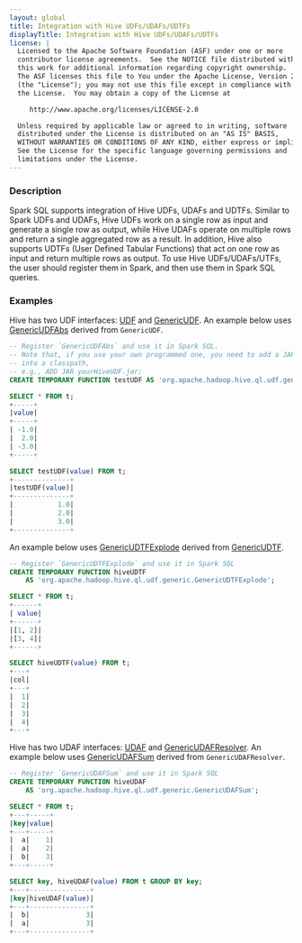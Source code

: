 ```yaml
---
layout: global
title: Integration with Hive UDFs/UDAFs/UDTFs
displayTitle: Integration with Hive UDFs/UDAFs/UDTFs
license: |
  Licensed to the Apache Software Foundation (ASF) under one or more
  contributor license agreements.  See the NOTICE file distributed with
  this work for additional information regarding copyright ownership.
  The ASF licenses this file to You under the Apache License, Version 2.0
  (the "License"); you may not use this file except in compliance with
  the License.  You may obtain a copy of the License at

     http://www.apache.org/licenses/LICENSE-2.0

  Unless required by applicable law or agreed to in writing, software
  distributed under the License is distributed on an "AS IS" BASIS,
  WITHOUT WARRANTIES OR CONDITIONS OF ANY KIND, either express or implied.
  See the License for the specific language governing permissions and
  limitations under the License.
---
```


### Description

Spark SQL supports integration of Hive UDFs, UDAFs and UDTFs. Similar to Spark UDFs and UDAFs, Hive UDFs work on a single row as input and generate a single row as output, while Hive UDAFs operate on multiple rows and return a single aggregated row as a result. In addition, Hive also supports UDTFs (User Defined Tabular Functions) that act on one row as input and return multiple rows as output. To use Hive UDFs/UDAFs/UTFs, the user should register them in Spark, and then use them in Spark SQL queries.

### Examples

Hive has two UDF interfaces: [UDF](https://github.com/apache/hive/blob/master/udf/src/java/org/apache/hadoop/hive/ql/exec/UDF.java) and [GenericUDF](https://github.com/apache/hive/blob/master/ql/src/java/org/apache/hadoop/hive/ql/udf/generic/GenericUDF.java).
An example below uses [GenericUDFAbs](https://github.com/apache/hive/blob/master/ql/src/java/org/apache/hadoop/hive/ql/udf/generic/GenericUDFAbs.java) derived from `GenericUDF`.

```sql
-- Register `GenericUDFAbs` and use it in Spark SQL.
-- Note that, if you use your own programmed one, you need to add a JAR containing it
-- into a classpath,
-- e.g., ADD JAR yourHiveUDF.jar;
CREATE TEMPORARY FUNCTION testUDF AS 'org.apache.hadoop.hive.ql.udf.generic.GenericUDFAbs';

SELECT * FROM t;
+-----+
|value|
+-----+
| -1.0|
|  2.0|
| -3.0|
+-----+

SELECT testUDF(value) FROM t;
+--------------+
|testUDF(value)|
+--------------+
|           1.0|
|           2.0|
|           3.0|
+--------------+
```


An example below uses [GenericUDTFExplode](https://github.com/apache/hive/blob/master/ql/src/java/org/apache/hadoop/hive/ql/udf/generic/GenericUDTFExplode.java) derived from [GenericUDTF](https://github.com/apache/hive/blob/master/ql/src/java/org/apache/hadoop/hive/ql/udf/generic/GenericUDTF.java).

```sql
-- Register `GenericUDTFExplode` and use it in Spark SQL
CREATE TEMPORARY FUNCTION hiveUDTF
    AS 'org.apache.hadoop.hive.ql.udf.generic.GenericUDTFExplode';

SELECT * FROM t;
+------+
| value|
+------+
|[1, 2]|
|[3, 4]|
+------+

SELECT hiveUDTF(value) FROM t;
+---+
|col|
+---+
|  1|
|  2|
|  3|
|  4|
+---+
```

Hive has two UDAF interfaces: [UDAF](https://github.com/apache/hive/blob/master/udf/src/java/org/apache/hadoop/hive/ql/exec/UDAF.java) and [GenericUDAFResolver](https://github.com/apache/hive/blob/master/ql/src/java/org/apache/hadoop/hive/ql/udf/generic/GenericUDAFResolver.java).
An example below uses [GenericUDAFSum](https://github.com/apache/hive/blob/master/ql/src/java/org/apache/hadoop/hive/ql/udf/generic/GenericUDAFSum.java) derived from `GenericUDAFResolver`.

```sql
-- Register `GenericUDAFSum` and use it in Spark SQL
CREATE TEMPORARY FUNCTION hiveUDAF
    AS 'org.apache.hadoop.hive.ql.udf.generic.GenericUDAFSum';

SELECT * FROM t;
+---+-----+
|key|value|
+---+-----+
|  a|    1|
|  a|    2|
|  b|    3|
+---+-----+

SELECT key, hiveUDAF(value) FROM t GROUP BY key;
+---+---------------+
|key|hiveUDAF(value)|
+---+---------------+
|  b|              3|
|  a|              3|
+---+---------------+
```